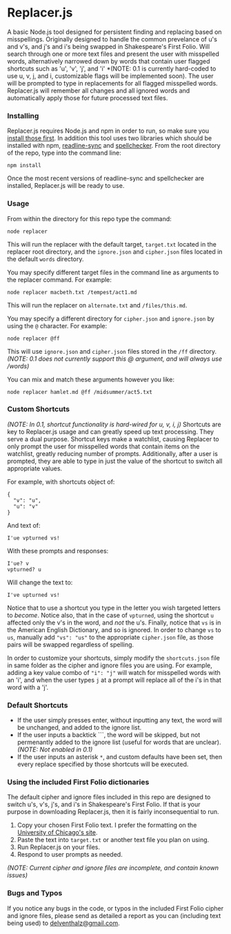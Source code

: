 # Replacer.js
A basic Node.js tool designed for persistent finding and replacing based on misspellings. Originally designed to handle the common prevelance of u's and v's, and j's and i's being swapped in Shakespeare's First Folio. Will search through one or more text files and present the user with misspelled words, alternatively narrowed down by words that contain user flagged shortcuts such as 'u', 'v', 'j', and 'i' *(NOTE: 0.1 is currently hard-coded to use u, v, j, and i, customizable flags will be implemented soon). The user will be prompted to type in replacements for all flagged misspelled words. Replacer.js will remember all changes and all ignored words and automatically apply those for future processed text files.

### Installing
Replacer.js requires Node.js and npm in order to run, so make sure you [install those first](https://docs.npmjs.com/getting-started/installing-node). In addition this tool uses two libraries which should be installed with npm, [readline-sync](https://github.com/anseki/readline-sync) and [spellchecker](https://github.com/atom/node-spellchecker). From the root directory of the repo, type into the command line: 
```
npm install
```
Once the most recent versions of readline-sync and spellchecker are installed, Replacer.js will be ready to use.

### Usage
From within the directory for this repo type the command: 
```
node replacer
```
This will run the replacer with the default target, `target.txt` located in the replacer root directory, and the `ignore.json` and `cipher.json` files located in the default `words` directory.

You may specify different target files in the command line as arguments to the replacer command. For example:
```
node replacer macbeth.txt /tempest/act1.md
```
This will run the replacer on `alternate.txt` and `/files/this.md`.

You may specify a different directory for `cipher.json` and `ignore.json` by using the `@` character. For example:
```
node replacer @ff
```
This will use `ignore.json` and `cipher.json` files stored in the `/ff` directory. *(NOTE: 0.1 does not currently support this @ argument, and will always use /words)*

You can mix and match these arguments however you like: 
```
node replacer hamlet.md @ff /midsummer/act5.txt
```

### Custom Shortcuts
*(NOTE: In 0.1, shortcut functionality is hard-wired for u, v, i, j)*
Shortcuts are key to Replacer.js usage and can greatly speed up text processing. They serve a dual purpose. Shortcut keys make a watchlist, causing Replacer to only prompt the user for misspelled words that contain items on the watchlist, greatly reducing number of prompts. Additionally, after a user is prompted, they are able to type in just the value of the shortcut to switch all appropriate values.

For example, with shortcuts object of:

```
{
  "v": "u",
  "u": "v"
}
```

And text of: 
```
I'ue vpturned vs!
```

With these prompts and responses:
```
I'ue? v
vpturned? u
```

Will change the text to:
```
I've upturned vs!
```

Notice that to use a shortcut you type in the letter you wish targeted letters to *become*. Notice also, that in the case of `vpturned`, using the shortcut `u` affected only the v's in the word, and *not* the u's. Finally, notice that `vs` is in the American English Dictionary, and so is ignored. In order to change `vs` to `us`, manually add `"vs": "us"` to the appropriate `cipher.json` file, as those pairs will be swapped regardless of spelling.

In order to customize your shortcuts, simply modify the `shortcuts.json` file in same folder as the cipher and ignore files you are using. For example, adding a key value combo of `"i": "j"` will watch for misspelled words with an 'i', and when the user types `j` at a prompt will replace all of the i's in that word with a 'j'.

### Default Shortcuts
* If the user simply presses enter, without inputting any text, the word will be unchanged, and added to the ignore list.
* If the user inputs a backtick `\``, the word will be skipped, but not permenantly added to the ignore list (useful for words that are unclear). *(NOTE: Not enabled in 0.1)*
* If the user inputs an asterisk `*`, and custom defaults have been set, then every replace specified by those shortcuts will be executed.

### Using the included First Folio dictionaries
The default cipher and ignore files included in this repo are designed to switch u's, v's, j's, and i's in Shakespeare's First Folio. If that is your purpose in downloading Replacer.js, then it is fairly inconsequential to run.
1. Copy your chosen First Folio text. I prefer the formatting on the [University of Chicago's site](http://www.lib.uchicago.edu/efts/OTA-SHK/restricted/search.form.html).
2. Paste the text into `target.txt` or another text file you plan on using.
3. Run Replacer.js on your files.
4. Respond to user prompts as needed.

*(NOTE: Current cipher and ignore files are incomplete, and contain known issues)*

### Bugs and Typos
If you notice any bugs in the code, or typos in the included First Folio cipher and ignore files, please send as detailed a report as you can (including text being used) to [delventhalz@gmail.com](mailto:delventhalz@gmail.com?subject=Replacer%20Bug%20Report).